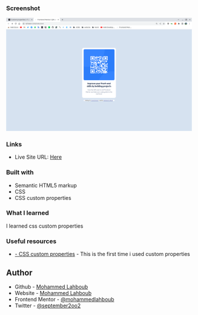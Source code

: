 ### Screenshot

![](./screenshot.jpg)



### Links

- Live Site URL: [Here](https://mohammedlahboub.github.io/qr-code-component-main/)



### Built with

- Semantic HTML5 markup
- CSS
- CSS custom properties



### What I learned

I learned css custom properties



### Useful resources

- [- CSS custom properties](https://developer.mozilla.org/en-US/docs/Web/CSS/--*) - This is the first time i used custom properties 



## Author
- Github - [Mohammed Lahboub](https://github.com/mohammedlahboub)
- Website - [Mohammed Lahboub](https://www.mohammedlahboub.ml)
- Frontend Mentor - [@mohammedlahboub](https://www.frontendmentor.io/profile/mohammedlahboub)
- Twitter - [@september2oo2](https://www.twitter.com/september2oo2)



